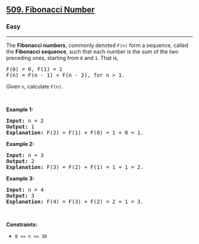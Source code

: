 <h2><a href="https://leetcode.com/problems/fibonacci-number/">509. Fibonacci Number</a></h2><h3>Easy</h3><hr><div><p>The <b>Fibonacci numbers</b>, commonly denoted <code data-copier-init="true">F(n)</code> form a sequence, called the <b>Fibonacci sequence</b>, such that each number is the sum of the two preceding ones, starting from <code data-copier-init="true">0</code> and <code data-copier-init="true">1</code>. That is,</p>

<pre data-copier-init="true">F(0) = 0, F(1) = 1
F(n) = F(n - 1) + F(n - 2), for n &gt; 1.
</pre>

<p>Given <code data-copier-init="true">n</code>, calculate <code data-copier-init="true">F(n)</code>.</p>

<p>&nbsp;</p>
<p><strong>Example 1:</strong></p>

<pre data-copier-init="true"><strong>Input:</strong> n = 2
<strong>Output:</strong> 1
<strong>Explanation:</strong> F(2) = F(1) + F(0) = 1 + 0 = 1.
</pre>

<p><strong>Example 2:</strong></p>

<pre data-copier-init="true"><strong>Input:</strong> n = 3
<strong>Output:</strong> 2
<strong>Explanation:</strong> F(3) = F(2) + F(1) = 1 + 1 = 2.
</pre>

<p><strong>Example 3:</strong></p>

<pre data-copier-init="true"><strong>Input:</strong> n = 4
<strong>Output:</strong> 3
<strong>Explanation:</strong> F(4) = F(3) + F(2) = 2 + 1 = 3.
</pre>

<p>&nbsp;</p>
<p><strong>Constraints:</strong></p>

<ul>
	<li><code data-copier-init="true">0 &lt;= n &lt;= 30</code></li>
</ul>
</div>